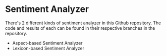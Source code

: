 # Sentiment Analyzer

There's 2 different kinds of sentiment analyzer in this Github repository. The code and results of each can be found in their respective branches in the repository. 
- Aspect-based Sentiment Analyzer
- Lexicon-based Sentiment Analyzer
